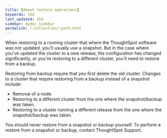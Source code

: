 ```yaml
---
title: [About restore operations]
keywords: tbd
last_updated: tbd
sidebar: mydoc_sidebar
permalink: /:collection/:path.html
---
```

When restoring to a running cluster that where the ThoughtSpot software was not updated, you'll usually use a snapshot. But in the case where you've updated the cluster to a new release, the configuration has changed significantly, or you're restoring to a different cluster, you'll need to restore from a backup.

Restoring from backup require that you first delete the old cluster. Changes to a cluster that require restoring from a backup instead of a snapshot include:

-   Removal of a node.
-   Restoring to a different cluster from the one where the snapshot/backup was taken.
-   Restoring to a cluster running a different release from the one where the snapshot/backup was taken.

You should never restore from a snapshot or backup yourself. To perform a restore from a snapshot or backup, contact ThoughtSpot Support.
